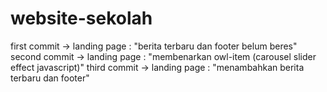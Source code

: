 # website-sekolah
first commit -> landing page : "berita terbaru dan footer belum beres"
second commit -> landing page : "membenarkan owl-item (carousel slider effect javascript)"
third commit -> landing page : "menambahkan berita terbaru dan footer"

